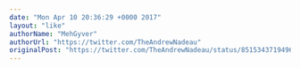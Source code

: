```yaml
---
date: "Mon Apr 10 20:36:29 +0000 2017"
layout: "like"
authorName: "MehGyver"
authorUrl: "https://twitter.com/TheAndrewNadeau"
originalPost: "https://twitter.com/TheAndrewNadeau/status/851534371949600768"
---
```

